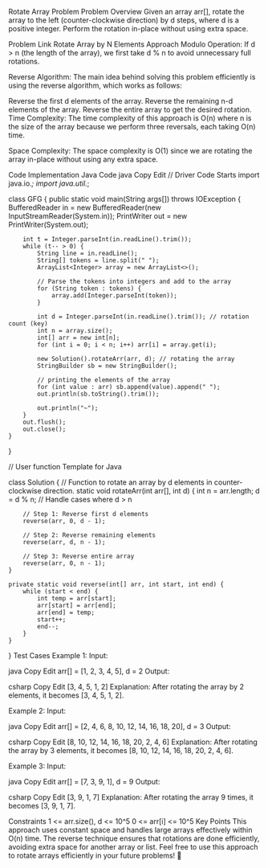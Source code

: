 Rotate Array Problem
Problem Overview
Given an array arr[], rotate the array to the left (counter-clockwise direction) by d steps, where d is a positive integer. Perform the rotation in-place without using extra space.

Problem Link
Rotate Array by N Elements
Approach
Modulo Operation: If d > n (the length of the array), we first take d % n to avoid unnecessary full rotations.

Reverse Algorithm: The main idea behind solving this problem efficiently is using the reverse algorithm, which works as follows:

Reverse the first d elements of the array.
Reverse the remaining n-d elements of the array.
Reverse the entire array to get the desired rotation.
Time Complexity: The time complexity of this approach is O(n) where n is the size of the array because we perform three reversals, each taking O(n) time.

Space Complexity: The space complexity is O(1) since we are rotating the array in-place without using any extra space.

Code Implementation
Java Code
java
Copy
Edit
// Driver Code Starts
import java.io.*;
import java.util.*;

class GFG {
    public static void main(String args[]) throws IOException {
        BufferedReader in = new BufferedReader(new InputStreamReader(System.in));
        PrintWriter out = new PrintWriter(System.out);

        int t = Integer.parseInt(in.readLine().trim());
        while (t-- > 0) {
            String line = in.readLine();
            String[] tokens = line.split(" ");
            ArrayList<Integer> array = new ArrayList<>();

            // Parse the tokens into integers and add to the array
            for (String token : tokens) {
                array.add(Integer.parseInt(token));
            }

            int d = Integer.parseInt(in.readLine().trim()); // rotation count (key)
            int n = array.size();
            int[] arr = new int[n];
            for (int i = 0; i < n; i++) arr[i] = array.get(i);

            new Solution().rotateArr(arr, d); // rotating the array
            StringBuilder sb = new StringBuilder();

            // printing the elements of the array
            for (int value : arr) sb.append(value).append(" ");
            out.println(sb.toString().trim());

            out.println("~");
        }
        out.flush();
        out.close();
    }
}

// User function Template for Java

class Solution {
    // Function to rotate an array by d elements in counter-clockwise direction.
    static void rotateArr(int arr[], int d) {
        int n = arr.length;
        d = d % n; // Handle cases where d > n

        // Step 1: Reverse first d elements
        reverse(arr, 0, d - 1);
        
        // Step 2: Reverse remaining elements
        reverse(arr, d, n - 1);
        
        // Step 3: Reverse entire array
        reverse(arr, 0, n - 1);
    }

    private static void reverse(int[] arr, int start, int end) {
        while (start < end) {
            int temp = arr[start];
            arr[start] = arr[end];
            arr[end] = temp;
            start++;
            end--;
        }
    }
}
Test Cases
Example 1:
Input:

java
Copy
Edit
arr[] = [1, 2, 3, 4, 5], d = 2
Output:

csharp
Copy
Edit
[3, 4, 5, 1, 2]
Explanation: After rotating the array by 2 elements, it becomes [3, 4, 5, 1, 2].

Example 2:
Input:

java
Copy
Edit
arr[] = [2, 4, 6, 8, 10, 12, 14, 16, 18, 20], d = 3
Output:

csharp
Copy
Edit
[8, 10, 12, 14, 16, 18, 20, 2, 4, 6]
Explanation: After rotating the array by 3 elements, it becomes [8, 10, 12, 14, 16, 18, 20, 2, 4, 6].

Example 3:
Input:

java
Copy
Edit
arr[] = [7, 3, 9, 1], d = 9
Output:

csharp
Copy
Edit
[3, 9, 1, 7]
Explanation: After rotating the array 9 times, it becomes [3, 9, 1, 7].

Constraints
1 <= arr.size(), d <= 10^5
0 <= arr[i] <= 10^5
Key Points
This approach uses constant space and handles large arrays effectively within O(n) time.
The reverse technique ensures that rotations are done efficiently, avoiding extra space for another array or list.
Feel free to use this approach to rotate arrays efficiently in your future problems! 🚀
